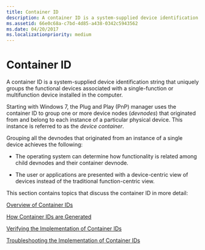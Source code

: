 ```yaml
---
title: Container ID
description: A container ID is a system-supplied device identification string that uniquely groups the functional devices associated with a single-function or multifunction device installed in the computer.
ms.assetid: 66e0c68a-c7bd-4d85-a438-0342c5943562
ms.date: 04/20/2017
ms.localizationpriority: medium
---
```


# Container ID


A container ID is a system-supplied device identification string that uniquely groups the functional devices associated with a single-function or multifunction device installed in the computer.

Starting with Windows 7, the Plug and Play (PnP) manager uses the container ID to group one or more device nodes (*devnodes*) that originated from and belong to each instance of a particular physical device. This instance is referred to as the *device* *container*.

Grouping all the devnodes that originated from an instance of a single device achieves the following:

-   The operating system can determine how functionality is related among child devnodes and their container devnode.

-   The user or applications are presented with a device-centric view of devices instead of the traditional function-centric view.

This section contains topics that discuss the container ID in more detail:

[Overview of Container IDs](overview-of-container-ids.md)

[How Container IDs are Generated](how-container-ids-are-generated.md)

[Verifying the Implementation of Container IDs](verifying-the-implementation-of-container-ids.md)

[Troubleshooting the Implementation of Container IDs](troubleshooting-the-implementation-of-container-ids.md)

 

 





